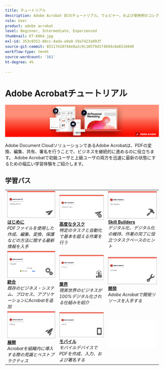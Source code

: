 ```yaml
---
title: チュートリアル
description: Adobe Acrobat DCのチュートリアル、ウェビナー、および使用例のコレクション
role: User
product: adobe acrobat
level: Beginner, Intermediate, Experienced
thumbnail: KT-6864.jpg
exl-id: 353c8352-88cc-4ada-a9a9-19a7423a993f
source-git-commit: 85117d10744e8a2c9c18579d1f4b94c0a6516040
workflow-type: tm+mt
source-wordcount: '161'
ht-degree: 4%

---
```


# Adobe Acrobatチュートリアル

![Acrobatのヒーローイメージ](assets/Hero_Acrobat.jpg)

Adobe Document CloudソリューションであるAdobe Acrobatは、PDFの変換、編集、共有、署名を行うことで、ビジネスを継続的に進めるのに役立ちます。 Adobe Acrobatで初級ユーザと上級ユーザの両方を迅速に最新の状態にするための幅広い学習体験をご紹介します。

## 学習パス

<table style="table-layout:fixed">
<tr>
  <td>
    <a href="getting-started/getting-started-overview.md">
      <img alt="はじめに" src="assets/acrobat_title_getting_started.png" />
    </a>
    <div>
    <a href="getting-started/getting-started-overview.md"><strong>はじめに</strong></a>
    </div>
    <em>PDFファイルを使用した作成、編集、変換、保護などの方法に関する最新情報を入手</em>
    <br>
  </td>
  <td>
    <a href="advanced-tasks/advanced-tasks-overview.md">
      <img alt="高度なタスク" src="assets/acrobat_title_advanced_tasks.png" />
    </a>
    <div>
    <a href="advanced-tasks/advanced-tasks-overview.md"><strong>高度なタスク</strong></a>
    </div>
    <em>特定のタスクと自動化で基本を超える作業を行う</em>
    <br>
  </td>
  <td>
    <a href="skill-builder/skill-builder-overview.md">
      <img alt="スキルビルダー" src="assets/acrobat_title_skill_builder.png" />
    </a>
    <div>
    <a href="skill-builder/skill-builder-overview.md"><strong>Skill Builders</strong></a>
    </div>
    <em>デジタル化、デジタル化の維持、作業の完了に役立つタスクベースのヒント</em>
    <br>
  </td>
</tr>
<tr>
  <td>
    <a href="integrate/integrate-overview.md">
      <img alt="統合" src="assets/acrobat_title_integrate.png" />
    </a>
    <div>
    <a href="integrate/integrate-overview.md"><strong>統合</strong></a>
    </div>
    <em>既存のビジネス・システム、プロセス、アプリケーションにAcrobatを追加</em>
    <br>
  </td>
  <td>
    <a href="industry/industry-overview.md">
      <img alt="業界" src="assets/acrobat_title_industry.png" />
    </a>
    <div>
    <a href="industry/industry-overview.md"><strong>業界</strong></a>
    </div>
    <em>現実世界のビジネスが100%デジタル化される仕組みを紹介</em>
    <br>
  </td>  
  <td>
    <a href="develop/develop-overview.md">
      <img alt="開発" src="assets/acrobat_title_develop.png" />
    </a>
    <div>
    <a href="develop/develop-overview.md"><strong>開発</strong></a>
    </div>
    <em>Adobe Acrobatで開発リソースを入手する</em>
    <br>
  </td>
</tr>
<tr>
  <td>
    <a href="deploy/deploy-overview.md">
      <img alt="展開" src="assets/acrobat_title_deploy.png" />
    </a>
    <div>
    <a href="deploy/deploy-overview.md"><strong>展開</strong></a>
    </div>
    <em>Acrobatを組織内に導入する際の見識とベストプラクティス</em>
    <br>
  </td>
  <td>
    <a href="mobile/mobile-overview.md">
      <img alt="モバイル" src="assets/acrobat_title_mobile.png" />
    </a>
    <div>
    <a href="mobile/mobile-overview.md"><strong>モバイル</strong></a>
    </div>
    <em>モバイルデバイスでPDFを作成、入力、および署名する</em>
    <br>
  </td>  
  <td>
   <img alt="スペーサ" src="assets/Whitespacer.png" />
    <div>
    <br>
  </td>
</tr>
</table>
